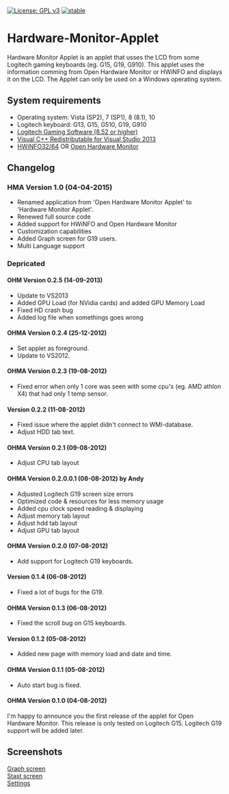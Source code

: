 [![License: GPL v3](https://img.shields.io/badge/License-GPLv3-blue.svg)](https://www.gnu.org/licenses/gpl-3.0)
[![stable](http://badges.github.io/stability-badges/dist/stable.svg)](http://github.com/badges/stability-badges)

# Hardware-Monitor-Applet
Hardware Monitor Applet is an applet that usses the LCD from some Logitech gaming keyboards (eg. G15, G19, G910). This applet uses the information comming from Open Hardware Monitor or HWiNFO and displays it on the LCD. The Applet can only be used on a Windows operating system.

## System requirements
- Operating system: Vista (SP2), 7 (SP1), 8 (8.1), 10
- Logitech keyboard: G13, G15, G510, G19, G910
- [Logitech Gaming Software (8.52 or higher)](https://support.logitech.com/nl_be/Product/gaming-software)
- [Visual C++ Redistributable for Visual Studio 2013](http://www.microsoft.com/en-us/download/details.aspx?id=40784)
- [HWiNFO32/64](http://www.hwinfo.com/) OR [Open Hardware Monitor](http://openhardwaremonitor.org/)

## Changelog
### HMA Version 1.0 (04-04-2015)
- Renamed application from 'Open Hardware Monitor Applet' to 'Hardware Monitor Applet'.
- Renewed full source code
- Added support for HWiNFO and Open Hardware Monitor
- Customization capabilities
- Added Graph screen for G19 users.
- Multi Language support

### Depricated 

#### OHM Version 0.2.5 (14-09-2013)
  - Update to VS2013
- Added GPU Load (for NVidia cards) and added GPU Memory Load
- Fixed HD crash bug
- Added log file when somethings goes wrong


#### OHMA Version 0.2.4 (25-12-2012) 
- Set applet as foreground.
- Update to VS2012.

#### OHMA Version 0.2.3 (19-08-2012) 
- Fixed error when only 1 core was seen with some cpu's (eg. AMD athlon X4) that had only 1 temp sensor.

#### Version 0.2.2 (11-08-2012) 
- Fixed issue where the applet didn't connect to WMI-database.
- Adjust HDD tab text.

#### OHMA Version 0.2.1 (09-08-2012) 
- Adjust CPU tab layout

#### OHMA Version 0.2.0.0.1 (08-08-2012) by Andy 
- Adjusted Logitech G19 screen size errors
- Optimized code & resources for less memory usage
- Added cpu clock speed reading & displaying
- Adjust memory tab layout
- Adjust hdd tab layout
- Adjust GPU tab layout

#### OHMA Version 0.2.0 (07-08-2012) 
- Add support for Logitech G19 keyboards.

#### Version 0.1.4 (06-08-2012) 
- Fixed a lot of bugs for the G19.

#### OHMA Version 0.1.3 (06-08-2012) 
- Fixed the scroll bug on G15 keyboards.
#### Version 0.1.2 (05-08-2012) 
- Added new page with memory load and date and time.
#### OHMA Version 0.1.1 (05-08-2012) 
- Auto start bug is fixed.

#### OHMA Version 0.1.0 (04-08-2012) 

I'm happy to announce you the first release of the applet for Open Hardware Monitor. This release is only tested on Logitech G15. Logitech G19 support will be added later.

## Screenshots
[Graph screen](https://github.com/lonelobo0070/Hardware-Monitor-Applet/blob/master/Resources/Screenshots/Graph%20screen.png)  
[Stast screen](https://github.com/lonelobo0070/Hardware-Monitor-Applet/blob/master/Resources/Screenshots/NormalScreen.png)  
[Settings](https://github.com/lonelobo0070/Hardware-Monitor-Applet/blob/master/Resources/Screenshots/settings.png)  
